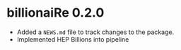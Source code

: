 # billionaiRe 0.2.0

* Added a `NEWS.md` file to track changes to the package.
* Implemented HEP Billions into pipeline
